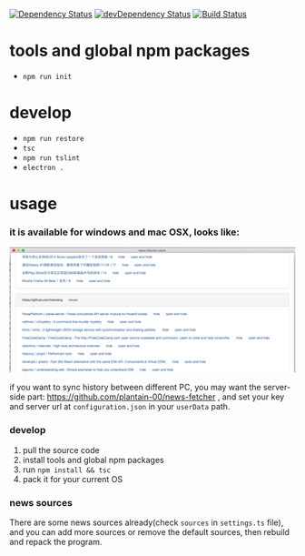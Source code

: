 [![Dependency Status](https://david-dm.org/plantain-00/news-fetcher-client.svg)](https://david-dm.org/plantain-00/news-fetcher-client)
[![devDependency Status](https://david-dm.org/plantain-00/news-fetcher-client/dev-status.svg)](https://david-dm.org/plantain-00/news-fetcher-client#info=devDependencies)
[![Build Status](https://travis-ci.org/plantain-00/news-fetcher-client.svg?branch=master)](https://travis-ci.org/plantain-00/news-fetcher-client)

# tools and global npm packages

- `npm run init`

# develop

- `npm run restore`
- `tsc`
- `npm run tslint`
- `electron .`

# usage

### it is available for windows and mac OSX, looks like:
![](./sample.png)

if you want to sync history between different PC, you may want the server-side part: https://github.com/plantain-00/news-fetcher , and set your key and server url at `configuration.json` in your `userData` path.

### develop

1. pull the source code
2. install tools and global npm packages
3. run `npm install && tsc`
4. pack it for your current OS

### news sources

There are some news sources already(check `sources` in `settings.ts` file), and you can add more sources or remove the default sources, then rebuild and repack the program.

